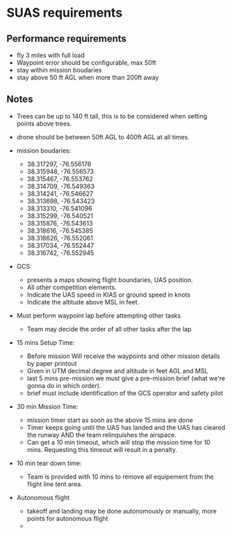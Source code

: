 # SUAS requirements
## Performance requirements
- fly 3 miles with full load
- Waypoint error should be configurable, max 50ft
- stay within mission boudaries
- stay above 50 ft AGL when more than 200ft away
## Notes
- Trees can be up to 140 ft tall, this is to be considered when setting points above trees.
- drone should be between 50ft AGL to 400ft AGL at all times.
- mission boudaries:
   - 38.317297, -76.556176
   - 38.315948, -76.556573
   - 38.315467, -76.553762
   - 38.314709, -76.549363
   - 38.314241, -76.546627
   - 38.313698, -76.543423 
   - 38.313310, -76.541096
   - 38.315299, -76.540521
   - 38.315876, -76.543613
   - 38.318616, -76.545385
   - 38.318626, -76.552061
   - 38.317034, -76.552447
   - 38.316742, -76.552945
- GCS:
   - presents a maps showing flight boundaries, UAS position.
   - All other competition elements.
   - Indicate the UAS speed in KIAS or ground speed in knots
   - Indicate the altitude above MSL in feet.
- Must perform waypoint lap before attempting other tasks
   - Team may decide the order of all other tasks after the lap
- 15 mins Setup Time:
   - Before mission Will receive the waypoints and other mission details by paper printout
   - Given in UTM decimal degree and altitude in feet AGL and MSL
   - last 5 mins pre-mission we must give a pre-mission brief (what we're gonna do in which order).
   - brief must include identification of the GCS operator and safety pilot
- 30 min Mission Time:
   - mission timer start as soon as the above 15 mins are done
   - Timer keeps going until the UAS has landed and the UAS has cleared the runway AND the team relinquishes the airspace.
   - Can get a 10 min timeout, which will stop the mission time for 10 mins. Requesting this timeout will result in a penalty.
- 10 min tear down time:
   - Team is provided with 10 mins to remove all equipement from the flight line tent area.

- Autonomous flight
   - takeoff and landing may be done autonomously or manually, more points for autonomous flight
   - 
